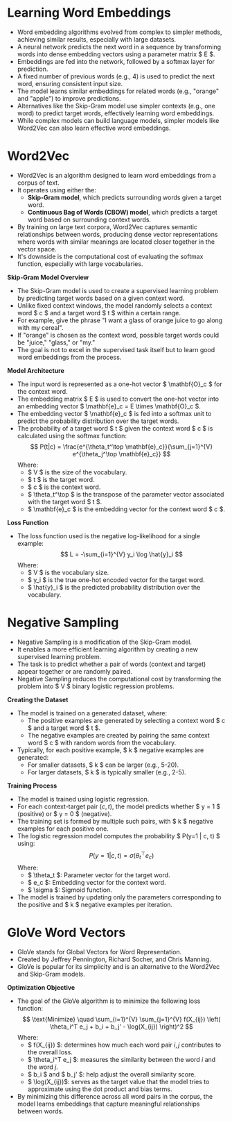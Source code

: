 # Learning Word Embeddings
 
 - Word embedding algorithms evolved from complex to simpler methods, achieving similar results, especially with large datasets.
 - A neural network predicts the next word in a sequence by transforming words into dense embedding vectors using a parameter matrix $ E $.
 - Embeddings are fed into the network, followed by a softmax layer for prediction.
 - A fixed number of previous words (e.g., 4) is used to predict the next word, ensuring consistent input size.
 - The model learns similar embeddings for related words (e.g., "orange" and "apple") to improve predictions.
 - Alternatives like the Skip-Gram model use simpler contexts (e.g., one word) to predict target words, effectively learning word embeddings.
 - While complex models can build language models, simpler models like Word2Vec can also learn effective word embeddings.

# Word2Vec

 - Word2Vec is an algorithm designed to learn word embeddings from a corpus of text.
 - It operates using either the: 
    - **Skip-Gram model**, which predicts surrounding words given a target word. 
    - **Continuous Bag of Words (CBOW) model**, which predicts a target word based on surrounding context words.
 - By training on large text corpora, Word2Vec captures semantic relationships between words, producing dense vector representations where words with similar meanings are located closer together in the vector space.
 - It's downside is the computational cost of evaluating the softmax function, especially with large vocabularies.

**Skip-Gram Model Overview**

 - The Skip-Gram model is used to create a supervised learning problem by predicting target words based on a given context word.
 - Unlike fixed context windows, the model randomly selects a context word $ c $ and a target word $ t $ within a certain range.
 - For example, give the phrase "I want a glass of orange juice to go along with my cereal".
 - If "orange" is chosen as the context word, possible target words could be "juice," "glass," or "my."
 - The goal is not to excel in the supervised task itself but to learn good word embeddings from the process.

**Model Architecture**

 - The input word is represented as a one-hot vector $ \mathbf{O}_c $ for the context word.
 - The embedding matrix $ E $ is used to convert the one-hot vector into an embedding vector $ \mathbf{e}_c = E \times \mathbf{O}_c $.
 - The embedding vector $ \mathbf{e}_c $ is fed into a softmax unit to predict the probability distribution over the target words.
 - The probability of a target word $ t $ given the context word $ c $ is calculated using the softmax function:
    $$ P(t|c) = \frac{e^{\theta_t^\top \mathbf{e}_c}}{\sum_{j=1}^{V} e^{\theta_j^\top \mathbf{e}_c}} $$
    Where:
    - $ V $ is the size of the vocabulary.
    - $ t $ is the target word.
    - $ c $ is the context word.
    - $ \theta_t^\top $ is the transpose of the parameter vector associated with the target word $ t $.
    - $ \mathbf{e}_c $ is the embedding vector for the context word $ c $.
    
**Loss Function**

 - The loss function used is the negative log-likelihood for a single example:
    $$ L = -\sum_{i=1}^{V} y_i \log \hat{y}_i $$
    Where:
    - $ V $ is the vocabulary size.
    - $ y_i $ is the true one-hot encoded vector for the target word.
    - $ \hat{y}_i $ is the predicted probability distribution over the vocabulary.

# Negative Sampling

 - Negative Sampling is a modification of the Skip-Gram model.
 - It enables a more efficient learning algorithm by creating a new supervised learning problem.
 - The task is to predict whether a pair of words (context and target) appear together or are randomly paired.
 - Negative Sampling reduces the computational cost by transforming the problem into $ V $ binary logistic regression problems.

**Creating the Dataset**

 - The model is trained on a generated dataset, where:
    - The positive examples are generated by selecting a context word $ c $ and a target word $ t $.
    - The negative examples are created by pairing the same context word $ c $ with random words from the vocabulary.
 - Typically, for each positive example, $ k $ negative examples are generated:
    - For smaller datasets, $ k $ can be larger (e.g., 5-20).
    - For larger datasets, $ k $ is typically smaller (e.g., 2-5).

**Training Process**

 - The model is trained using logistic regression.
 - For each context-target pair $(c, t)$, the model predicts whether $ y = 1 $ (positive) or $ y = 0 $ (negative).
 - The training set is formed by multiple such pairs, with $ k $ negative examples for each positive one.
 - The logistic regression model computes the probability $ P(y=1 | c, t) $ using:
    $$ P(y=1 | c, t) = \sigma(\theta_t^\top e_c) $$
    Where:
    - $ \theta_t $: Parameter vector for the target word.
    - $ e_c $: Embedding vector for the context word.
    - $ \sigma $: Sigmoid function.
 - The model is trained by updating only the parameters corresponding to the positive and $ k $ negative examples per iteration.

# GloVe Word Vectors

 - GloVe stands for Global Vectors for Word Representation.
 - Created by Jeffrey Pennington, Richard Socher, and Chris Manning.
 - GloVe is popular for its simplicity and is an alternative to the Word2Vec and Skip-Gram models.

**Optimization Objective**

 - The goal of the GloVe algorithm is to minimize the following loss function:
    $$ \text{Minimize} \quad \sum_{i=1}^{V} \sum_{j=1}^{V} f(X_{ij}) \left( \theta_i^T e_j + b_i + b_j' - \log(X_{ij}) \right)^2 $$
    Where:
   - $ f(X_{ij}) $: determines how much each word pair $i, j$ contributes to the overall loss.
   - $ \theta_i^T e_j $: measures the similarity between the word $i$ and the word $j$.
   - $ b_i $ and $ b_j' $: help adjust the overall similarity score.
   - $ \log(X_{ij})$: serves as the target value that the model tries to approximate using the dot product and bias terms.
 - By minimizing this difference across all word pairs in the corpus, the model learns embeddings that capture meaningful relationships between words.
